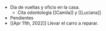 - Dia de vueltas y oficio en la casa.
	- Cita odontología [[Camila]] y [[Luciana]]
- Pendientes
- [[Apr 11th, 2022]] Llevar el carro a reparar.